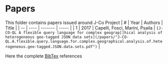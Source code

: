 # Papers
This folder contains papers issued around J-Co Project
| #  | Year | Authors | Title |
| -- | ---- | ------- | ----- |
| 1 | 2017 | Capelli, Fosci, Marini, Psaila | `[J-CO-QL A flexible query language for complex geograp[]hical analysis of heterogeneous geo-tagged JSON data sets](/papers/"J-CO-QL.A.flexible.query.language.for.complex.geographical.analysis.of.heterogeneous.geo-tagged.JSON.data.sets.pdf")` |

Here the complete [BibTex](/papers/BibTex.tex) references
